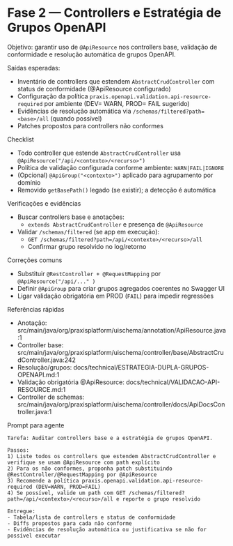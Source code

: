# Fase 2 — Controllers e Estratégia de Grupos OpenAPI

Objetivo: garantir uso de `@ApiResource` nos controllers base, validação de conformidade e resolução automática de grupos OpenAPI.

Saídas esperadas:

- Inventário de controllers que estendem `AbstractCrudController` com status de conformidade (@ApiResource configurado)
- Configuração da política `praxis.openapi.validation.api-resource-required` por ambiente (DEV= WARN, PROD= FAIL sugerido)
- Evidências de resolução automática via `/schemas/filtered?path=<base>/all` (quando possível)
- Patches propostos para controllers não conformes

Checklist

- Todo controller que estende `AbstractCrudController` usa `@ApiResource("/api/<contexto>/<recurso>")`
- Política de validação configurada conforme ambiente: `WARN|FAIL|IGNORE`
- (Opcional) `@ApiGroup("<contexto>")` aplicado para agrupamento por domínio
- Removido `getBasePath()` legado (se existir); a detecção é automática

Verificações e evidências

- Buscar controllers base e anotações:
  - `extends AbstractCrudController` e presença de `@ApiResource`
- Validar `/schemas/filtered` (se app em execução):
  - `GET /schemas/filtered?path=/api/<contexto>/<recurso>/all`
  - Confirmar grupo resolvido no log/retorno

Correções comuns

- Substituir `@RestController + @RequestMapping` por `@ApiResource("/api/..." )`
- Definir `@ApiGroup` para criar grupos agregados coerentes no Swagger UI
- Ligar validação obrigatória em PROD (`FAIL`) para impedir regressões

Referências rápidas

- Anotação: src/main/java/org/praxisplatform/uischema/annotation/ApiResource.java:1
- Controller base: src/main/java/org/praxisplatform/uischema/controller/base/AbstractCrudController.java:242
- Resolução/grupos: docs/technical/ESTRATEGIA-DUPLA-GRUPOS-OPENAPI.md:1
- Validação obrigatória @ApiResource: docs/technical/VALIDACAO-API-RESOURCE.md:1
- Controller de schemas: src/main/java/org/praxisplatform/uischema/controller/docs/ApiDocsController.java:1

Prompt para agente

```
Tarefa: Auditar controllers base e a estratégia de grupos OpenAPI.

Passos:
1) Liste todos os controllers que estendem AbstractCrudController e verifique se usam @ApiResource com path explícito
2) Para os não conformes, proponha patch substituindo @RestController/@RequestMapping por @ApiResource
3) Recomende a política praxis.openapi.validation.api-resource-required (DEV=WARN, PROD=FAIL)
4) Se possível, valide um path com GET /schemas/filtered?path=/api/<contexto>/<recurso>/all e reporte o grupo resolvido

Entregue:
- Tabela/lista de controllers e status de conformidade
- Diffs propostos para cada não conforme
- Evidências de resolução automática ou justificativa se não for possível executar
```

